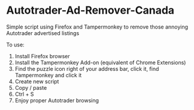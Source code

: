 # Autotrader-Ad-Remover-Canada
Simple script using Firefox and Tampermonkey to remove those annoying Autotrader advertised listings

To use:

1) Install Firefox browser
2) Install the Tampermonkey Add-on (equivalent of Chrome Extensions)
3) Find the puzzle icon right of your address bar, click it, find Tampermonkey and click it
4) Create new script
5) Copy / paste
6) Ctrl + S
7) Enjoy proper Autotrader browsing
